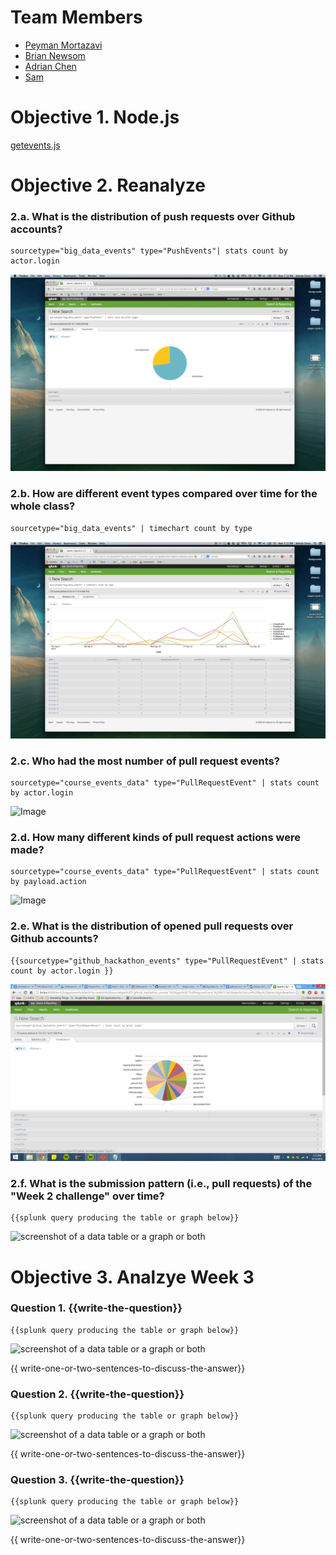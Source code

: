 # Team Members

* [Peyman Mortazavi](https://github.com/peymanmortazavi)
* [Brian Newsom](https://github.com/BrianNewsom)
* [Adrian Chen](https://github.com/adrian-chen)
* [Sam ](https://github.com/sako0938)

# Objective 1. Node.js

[getevents.js](getevents.js)

# Objective 2. Reanalyze

### 2.a. What is the distribution of push requests over Github accounts?
```
sourcetype="big_data_events" type="PushEvents"| stats count by actor.login
```
![Image](2a.png?raw=true) 

### 2.b. How are different event types compared over time for the whole class?
```
sourcetype="big_data_events" | timechart count by type
```
![Image](2b.png?raw=true) 

### 2.c. Who had the most number of pull request events?
```
sourcetype="course_events_data" type="PullRequestEvent" | stats count by actor.login
```
![Image](https://dl.dropboxusercontent.com/u/44502811/Big%20Data%20ScreenShots/Hack%203/c.png) 

### 2.d. How many different kinds of pull request actions were made?
```
sourcetype="course_events_data" type="PullRequestEvent" | stats count by payload.action
```
![Image](https://dl.dropboxusercontent.com/u/44502811/Big%20Data%20ScreenShots/Hack%203/d.png) 

### 2.e. What is the distribution of opened pull requests over Github accounts?
```
{{sourcetype="github_hackathon_events" type="PullRequestEvent" | stats count by actor.login }}
```
![screenshot of a data table or a graph or both](challengee.png?raw=true) 

### 2.f. What is the submission pattern (i.e., pull requests) of the "Week 2 challenge" over time?
```
{{splunk query producing the table or graph below}}
```
![screenshot of a data table or a graph or both](image.png?raw=true) 


# Objective 3. Analzye Week 3

### Question 1. {{write-the-question}}
```
{{splunk query producing the table or graph below}}
```
![screenshot of a data table or a graph or both](image.png?raw=true) 

{{ write-one-or-two-sentences-to-discuss-the-answer}}

### Question 2. {{write-the-question}}
```
{{splunk query producing the table or graph below}}
```
![screenshot of a data table or a graph or both](image.png?raw=true) 

{{ write-one-or-two-sentences-to-discuss-the-answer}}

### Question 3. {{write-the-question}}
```
{{splunk query producing the table or graph below}}
```
![screenshot of a data table or a graph or both](image.png?raw=true) 

{{ write-one-or-two-sentences-to-discuss-the-answer}}
